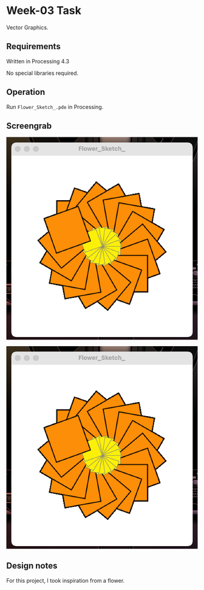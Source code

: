 # Week-03 Task

Vector Graphics.

## Requirements

Written in Processing 4.3

No special libraries required.

## Operation

Run `Flower_Sketch_.pde` in Processing.

## Screengrab

![image alt](https://github.com/Jollyboytheo/Computational-Practices-Sound-and-Image-Processing-/blob/20054eadab790781aaaeec564c1d298029dd80d2/Week%203/Screenshot%20(1).png)

![image alt](https://github.com/Jollyboytheo/Computational-Practices-Sound-and-Image-Processing-/blob/20054eadab790781aaaeec564c1d298029dd80d2/Week%203/Screenshot%20(1).png)

## Design notes

For this project, I took inspiration from a flower.

